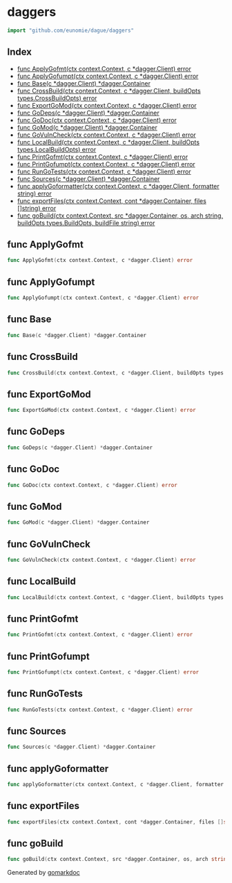<!-- gomarkdoc:embed:start -->

<!-- Code generated by gomarkdoc. DO NOT EDIT -->

# daggers

```go
import "github.com/eunomie/dague/daggers"
```

## Index

- [func ApplyGofmt(ctx context.Context, c *dagger.Client) error](<#func-applygofmt>)
- [func ApplyGofumpt(ctx context.Context, c *dagger.Client) error](<#func-applygofumpt>)
- [func Base(c *dagger.Client) *dagger.Container](<#func-base>)
- [func CrossBuild(ctx context.Context, c *dagger.Client, buildOpts types.CrossBuildOpts) error](<#func-crossbuild>)
- [func ExportGoMod(ctx context.Context, c *dagger.Client) error](<#func-exportgomod>)
- [func GoDeps(c *dagger.Client) *dagger.Container](<#func-godeps>)
- [func GoDoc(ctx context.Context, c *dagger.Client) error](<#func-godoc>)
- [func GoMod(c *dagger.Client) *dagger.Container](<#func-gomod>)
- [func GoVulnCheck(ctx context.Context, c *dagger.Client) error](<#func-govulncheck>)
- [func LocalBuild(ctx context.Context, c *dagger.Client, buildOpts types.LocalBuildOpts) error](<#func-localbuild>)
- [func PrintGofmt(ctx context.Context, c *dagger.Client) error](<#func-printgofmt>)
- [func PrintGofumpt(ctx context.Context, c *dagger.Client) error](<#func-printgofumpt>)
- [func RunGoTests(ctx context.Context, c *dagger.Client) error](<#func-rungotests>)
- [func Sources(c *dagger.Client) *dagger.Container](<#func-sources>)
- [func applyGoformatter(ctx context.Context, c *dagger.Client, formatter string) error](<#func-applygoformatter>)
- [func exportFiles(ctx context.Context, cont *dagger.Container, files []string) error](<#func-exportfiles>)
- [func goBuild(ctx context.Context, src *dagger.Container, os, arch string, buildOpts types.BuildOpts, buildFile string) error](<#func-gobuild>)


## func ApplyGofmt

```go
func ApplyGofmt(ctx context.Context, c *dagger.Client) error
```

## func ApplyGofumpt

```go
func ApplyGofumpt(ctx context.Context, c *dagger.Client) error
```

## func Base

```go
func Base(c *dagger.Client) *dagger.Container
```

## func CrossBuild

```go
func CrossBuild(ctx context.Context, c *dagger.Client, buildOpts types.CrossBuildOpts) error
```

## func ExportGoMod

```go
func ExportGoMod(ctx context.Context, c *dagger.Client) error
```

## func GoDeps

```go
func GoDeps(c *dagger.Client) *dagger.Container
```

## func GoDoc

```go
func GoDoc(ctx context.Context, c *dagger.Client) error
```

## func GoMod

```go
func GoMod(c *dagger.Client) *dagger.Container
```

## func GoVulnCheck

```go
func GoVulnCheck(ctx context.Context, c *dagger.Client) error
```

## func LocalBuild

```go
func LocalBuild(ctx context.Context, c *dagger.Client, buildOpts types.LocalBuildOpts) error
```

## func PrintGofmt

```go
func PrintGofmt(ctx context.Context, c *dagger.Client) error
```

## func PrintGofumpt

```go
func PrintGofumpt(ctx context.Context, c *dagger.Client) error
```

## func RunGoTests

```go
func RunGoTests(ctx context.Context, c *dagger.Client) error
```

## func Sources

```go
func Sources(c *dagger.Client) *dagger.Container
```

## func applyGoformatter

```go
func applyGoformatter(ctx context.Context, c *dagger.Client, formatter string) error
```

## func exportFiles

```go
func exportFiles(ctx context.Context, cont *dagger.Container, files []string) error
```

## func goBuild

```go
func goBuild(ctx context.Context, src *dagger.Container, os, arch string, buildOpts types.BuildOpts, buildFile string) error
```



Generated by [gomarkdoc](<https://github.com/princjef/gomarkdoc>)


<!-- gomarkdoc:embed:end -->